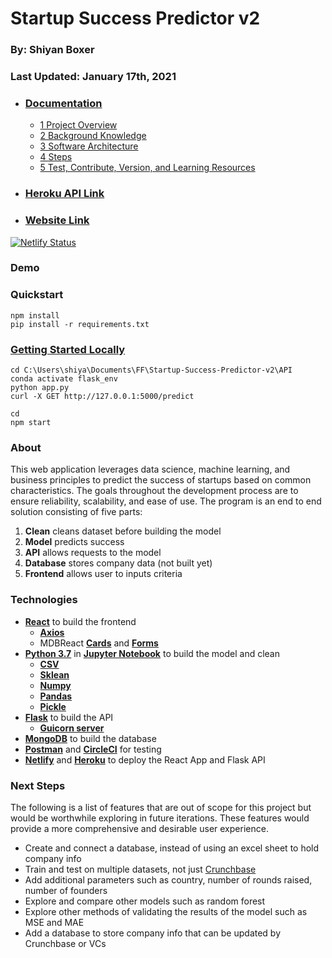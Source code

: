 # Startup Success Predictor v2

### By: Shiyan Boxer
### Last Updated: January 17th, 2021

- ### [Documentation](https://github.com/shiyanboxer/Startup-Success-Predictor-v2/tree/master/Documentation)
  - [1 Project Overview](https://github.com/shiyanboxer/Startup-Success-Predictor-v2/blob/master/Documentation/1_Project_Overview.md)
  - [2 Background Knowledge](https://github.com/shiyanboxer/Startup-Success-Predictor-v2/blob/master/Documentation/2_Background_Knowledge.md)
  - [3 Software Architecture](https://github.com/shiyanboxer/Startup-Success-Predictor-v2/blob/master/Documentation/3_Software_Architecture.md)
  - [4 Steps](https://github.com/shiyanboxer/Startup-Success-Predictor-v2/blob/master/Documentation/4_Steps.md)
  - [5 Test, Contribute, Version, and Learning Resources](https://github.com/shiyanboxer/Startup-Success-Predictor-v2/blob/master/Documentation/5_Test_Contribute_Version.md)

- ### [Heroku API Link](https://startup-success-predictor-api.herokuapp.com/)
- ### [Website Link](https://startup-success-predictor.netlify.app/)

[![Netlify Status](https://api.netlify.com/api/v1/badges/d94e1949-ad8e-456b-a2b0-7049dc10ea58/deploy-status)](https://app.netlify.com/sites/startup-success-predictor/deploys)

### **Demo**

### **Quickstart**
```
npm install
pip install -r requirements.txt
```

### [Getting Started Locally](https://uoa-eresearch.github.io/eresearch-cookbook/recipe/2014/11/26/python-virtual-env/)
```
cd C:\Users\shiya\Documents\FF\Startup-Success-Predictor-v2\API
conda activate flask_env
python app.py
curl -X GET http://127.0.0.1:5000/predict

cd 
npm start
```

### **About**
This web application leverages data science, machine learning, and business principles to predict the success of startups based on common characteristics. The goals throughout the development process are to ensure reliability, scalability, and ease of use. The program is an end to end solution consisting of five parts: 

1. **Clean** cleans dataset before building the model
2. **Model** predicts success 
3. **API** allows requests to the model
4. **Database** stores company data (not built yet)
5. **Frontend** allows user to inputs criteria

### **Technologies** 
- **[React](https://reactjs.org/docs/create-a-new-react-app.html)** to build the frontend
  - **[Axios](https://www.npmjs.com/package/axios)**
  - MDBReact **[Cards](https://mdbootstrap.com/docs/react/components/cards/)** and **[Forms](https://mdbootstrap.com/docs/react/forms/basic/)**
- **[Python 3.7](https://www.python.org/downloads/release/python-370/)** in **[Jupyter Notebook](https://jupyter.org/)** to build the model and clean
  - **[CSV](https://docs.python.org/3/library/csv.html)**
  - **[Sklean](https://scikit-learn.org/stable/modules/generated/sklearn.linear_model.LinearRegression.html)**
  - **[Numpy](https://numpy.org/doc/stable/reference/generated/numpy.array.html)**
  - **[Pandas](https://pandas.pydata.org/pandas-docs/stable/reference/api/pandas.DataFrame.html)**
  - **[Pickle](https://docs.python.org/3/library/pickle.html)**
- **[Flask](https://flask.palletsprojects.com/en/1.1.x/)** to build the API
  - **[Guicorn server](https://gunicorn.org/)**
- **[MongoDB](https://www.mongodb.com/2)** to build the database
- **[Postman](https://www.postman.com/)** and **[CircleCI](https://circleci.com/)** for testing
- **[Netlify](https://www.netlify.com/)** and **[Heroku](https://dashboard.heroku.com/)** to deploy the React App and Flask API


### **Next Steps**
The following is a list of features that are out of scope for this project but would be worthwhile exploring in future iterations. These features would provide a more comprehensive and desirable user experience.
- Create and connect a database, instead of using an excel sheet to hold company info 
- Train and test on multiple datasets, not just [Crunchbase](https://www.kaggle.com/arindam235/startup-investments-crunchbase/data)
- Add additional parameters such as country, number of rounds raised, number of founders
- Explore and compare other models such as random forest
- Explore other methods of validating the results of the model such as MSE and MAE
- Add a database to store company info that can be updated by Crunchbase or VCs